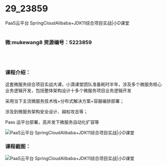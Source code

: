# 29_23859
PaaS云平台 SpringCloudAlibaba+JDK11综合项目实战|小D课堂
<br/></br>
<h3>微:mukewang8 资源编号：5223859</h3>
<br/></br>
<h3>课程介绍：</h3>
<p>这套微服务综合项目实战大课，小滴课堂团队准备耗时半年，涉及多个微服务核心业务逻辑开发，包括整体架构设计十多个微服务项目业务逻辑开发</p>
<p>采用当下主流微服务技术栈+分布式解决方案+容器编排部署；</p>
<p>涉及到微服务架构安全设计、越权攻击等；</p>
<p>Paas 运平台部署，高并发下微服务自动化扩容等</p>
<p><img src="https://www.ko996.com/wp-content/uploads/img/2022/04/1-84-300x173.png" alt="PaaS云平台 SpringCloudAlibaba+JDK11综合项目实战|小D课堂"></p>
<div class="info-desc">
<h3>课程截图：</h3>
<p><img src="https://www.ko996.com/wp-content/uploads/img/2022/04/2-71.png" alt="PaaS云平台 SpringCloudAlibaba+JDK11综合项目实战|小D课堂"></p>


			
</div>
